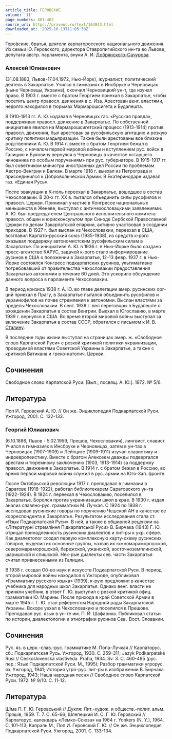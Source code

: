 ```yaml
---
article_title: ГЕРОВСКИЕ
volume: '11'
page_numbers: 401-402
source_url: https://pravenc.ru/text/164843.html
downloaded_at: '2025-10-13T11:05:38Z'
---
```


Геро́вские, братья, деятели карпаторосского национального движения. Из семьи Ю. Геровского, директора Ставропигийского ин-та во Львове, депутата австр. парламента, внуки А. И. [Добрянского-Сачурова](https://pravenc.ru/text/Добрянского-Сачурова.html).

### Алексей Юлианович

(31.08.1883, Львов-17.04.1972, Нью-Йорк), журналист, политический деятель в Закарпатье. Учился в гимназиях в Инсбруке и Черновицах (ныне Черновцы, Украина), окончил Черновицкий ун-т, где изучал право. В 1903 г. вместе с братом Георгием приехал в Закарпатье, чтобы посетить центр правосл. движения в с. Иза. Арестован венг. властями, недолго находился в тюрьмах Мармарошсигета и Будапешта.

В 1910-1913 гг. А. Ю. издавал в Черновицах газ. «Русская правда», поддерживал правосл. движение в Закарпатье. По собственной инициативе явился на Мармарошсигетский процесс (1913-1914) против правосл. движения, был арестован за русофильскую агитацию и резкую критику политики мадьяризации. Также были арестованы все близкие родственники А. Ю. В 1914 г. вместе с братом Георгием бежал в Россию, с началом первой мировой войны и вступлением рус. войск в Галицию и Буковину вернулся в Черновицы в качестве «старшего чиновника по особым поручениям» при рус. губернаторе. В 1915-1917 гг. был советником министра иностранных дел России по проблемам Австро-Венгрии и Балкан. В марте 1918 г. выехал из Петрограда и присоединился к Добровольческой Армии. В Екатеринодаре издавал газ. «Единая Русь».

После эвакуации в К-поль переехал в Закарпатье, вошедшее в состав Чехословакии. В 20-х гг. XX в. пытался объединить силы русофилов и правосл. Церкви. Принимал участие в Конгрессе национальных меньшинств в Женеве, выступал с античехословацкими заявлениями. А. Ю. был председателем Центрального исполнительного комитета правосл. общин и юрисконсультом при Синоде Сербской Православной Церкви по делам Закарпатской епархии, активно участвовал в создании приходов. В 1927 г. был выслан из Чехословакии, переехал в США, возглавил Карпато-русский союз (1935-1938), из средств к-рого оказывал поддержку автономистским русофильским силам в Закарпатье. По инициативе А. Ю. в 1936 г. в Нью-Йорке было создано пресс-агентство КАРУС, задачей к-рого стало информирование русинов в США о положении в Закарпатье, 12-13 февр. 1937 г. в Нью-Йорке состоялся Конгресс подкарпатских русинов, ультимативно потребовавший от правительства Чехословакии предоставления Закарпатью автономии в течение 60 дней. Это ускорило обсуждение данного вопроса в парламенте Чехословакии.

В период кризиса 1938 г. А. Ю. во главе делегации амер. русинских орг-ций приехал в Прагу, в Закарпатье пытался объединить русофилов и украинофилов на почве стремления к автономии. Выслан властями за пределы Чехословакии. В сент. 1938 г. вел переговоры в Будапеште о вхождении Закарпатья в состав Венгрии. Выехал в Югославию, в марте 1939 г. вернулся в США. Во время второй мировой войны выступал за включение Закарпатья в состав СССР, обратился с письмом к И. В. [Сталину](https://pravenc.ru/text/Сталин.html).

В последние годы жизни выступал на страницах амер. ж. «Свободное слово Карпатской Руси» с резкой критикой политики украинизации, проводимой властями Советской Украины в Закарпатье, а также с критикой Ватикана и греко-католич. Церкви.

## Сочинения

Свободное слово Карпатской Руси: [Вып., посвящ. А. Ю.]. 1972. № 5/6.

## Литература

Поп И. Геровский А. Ю. // Он же. Энциклопедия Подкарпатской Руси. Ужгород, 2001. С. 132-133.

### Георгий Юлианович

(6.10.1886, Львов - 5.02.1959, Прешов, Чехословакия), лингвист, славист. Учился в гимназиях в Инсбруке и Черновицах, затем в ун-тах в Черновицах (1907-1909) и Лейпциге (1909-1911) изучал славистику и индоевропеистику. Вместе с братом Алексеем дважды подвергался арестам и тюремному заключению (1903, 1913-1914) за поддержку правосл. движения в Закарпатье. В 1914 г. с братом бежал в Россию, во время первой мировой войны служил в рус. армии на Юго-Зап. фронте.

После Октябрьской революции 1917 г. преподавал в гимназии в Саратове (1918-1922), работал библиотекарем Саратовского ун-та (1922-1924). В 1924 г. переехал в Чехословакию, поселился в Закарпатье. Боролся против украинизации школ в крае. В 1930 г. издал анализ славяно-рус. грамматики М. Лучкая. С 1924 по 1938 г. исследовал русинские говоры по поручению Чешской АН в качестве ее корреспондента в Закарпатье. Результатом исследования стала ст. «Язык Подкарпатской Руси». В ней, а также в обширной рецензии на «Лiтературнi стремлiння Пiдкарпатськоï Руси» В. Бирчака (1943) Г. Ю. отрицал принадлежность русинских диалектов и лит-ры к укр. сфере. Как диалектолог создал первую комплексную карту-схему русинских говоров, выделил их основные группы, назвав их южномараморошской, северомараморошской, бережской, ужанской, восточноземплинской, шаришской и спишской. Нек-рые диалекты сев. части Закарпатья считал привнесенными из Галиции.

В 1938 г. создал Об-во наук и искусств Подкарпатской Руси. В период второй мировой войны находился в Ужгороде, опубликовал «Грамматику русского языка» (1939), к-рую предложил в качестве учебника для народных школ Закарпатья. Однако венг. власти не приняли учебник, в ответ Г. Ю. выступил с резкой критикой офиц. грамматики Ю. Марины. После прихода в край Советской Армии в марте 1945 г. Г. Ю. стал референтом Народной рады Закарпатской Украины. Вскоре уехал в Чехословакию и поселился в Прешове. Преподавал рус. язык в ун-те им. П. Й. Шафарика. Публиковал статьи по истории, диалектологии и этнографии русинов Сев.-Вост. Словакии.

## Сочинения

Рус. яз. в церк.-слав.-рус. грамматике М. Попа-Лучкая // Карпаторус. сб.: Подкарпатская Русь. Ужгород, 1930. С. 259-311; Jazyk Podkarpatské Rusi // Československá vlastivĕda. Praha, 1934. Sv. 3. С. 460-495 (рус. пер.: Язык Подкарпатской Руси. М., 1995); Разбор грамматики угрорус. яз. Ужгород, 1941; История угро-рус. лит-ры в изображении В. Бирчака. Ужгород, 1943; Наша народная песня // Свободное слово Карпатской Руси. 1972. № 9/10. С. 11-12.

## Литература

Шiма П. Г. Ю. Геровський // Дукля: Лит.-худож. и обществ.-полит. альм. Пряшiв, 1959. Т. 7. С. 65-66; Шлепецкий И. С. Г. Ю. Геровский // Карпаторус. календарь «Лемко-Союза» на 1964 г. Yonkers (N. Y.), 1964. С. 101-113; Капраль М., Поп И. Геровский Г. Ю. // Он же. Энциклопедия Подкарпатской Руси. Ужгород, 2001. С. 133-134.
